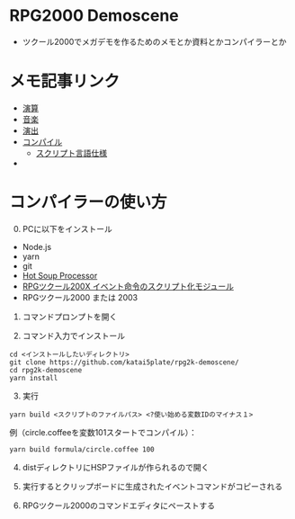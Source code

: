 # RPG2000 Demoscene
- ツクール2000でメガデモを作るためのメモとか資料とかコンパイラーとか

# メモ記事リンク
- [演算](math.md)
- [音楽](midi.md)
- [演出](effect.md)
- [コンパイル](conv.md)
  - [スクリプト言語仕様](script.md)
- []()

# コンパイラーの使い方
0. PCに以下をインストール
- Node.js
- yarn
- git
- [Hot Soup Processor](http://hsp.tv/idman/download.html)
- [RPGツクール200X イベント命令のスクリプト化モジュール](http://www.geocities.jp/orreiclan/content/work/work.html?file=rpgfunc_1_02&type=hsp)
- RPGツクール2000 または 2003

1. コマンドプロンプトを開く

2. コマンド入力でインストール
```shell
cd <インストールしたいディレクトリ>
git clone https://github.com/katai5plate/rpg2k-demoscene/
cd rpg2k-demoscene
yarn install
```

3. 実行
```
yarn build <スクリプトのファイルパス> <?使い始める変数IDのマイナス１>
```
例（circle.coffeeを変数101スタートでコンパイル）：
```
yarn build formula/circle.coffee 100
```

4. distディレクトリにHSPファイルが作られるので開く

5. 実行するとクリップボードに生成されたイベントコマンドがコピーされる

6. RPGツクール2000のコマンドエディタにペーストする
